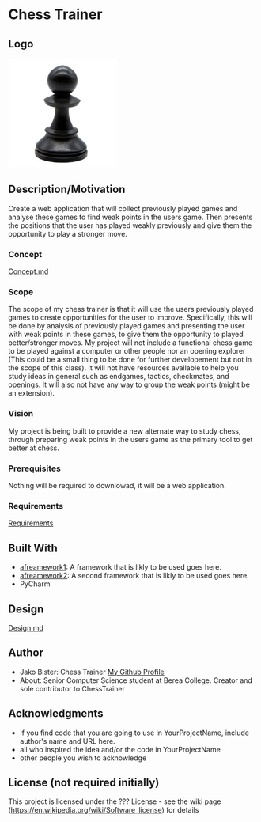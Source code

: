 # Chess Trainer
## Logo
![image](chess_logo.jpg)
## Description/Motivation

Create a web application that will collect previously played games and analyse these games to find weak points in the users 
game. Then presents the positions that the user has played weakly previously and give them the opportunity to play a stronger move. 

### Concept
[Concept.md](concept.md)

### Scope

The scope of my chess trainer is that it will use the users previously played games to create opportunities for the user to improve. Specifically, this will be done by analysis of previously played games and presenting the user with weak points in these games, to give them the opportunity to played better/stronger moves. My project will not include a functional chess game to be played against a computer or other people nor an opening explorer (This could be a small thing to be done for further developement but not in the scope of this class). It will not have resources available to help you study ideas in general such as endgames, tactics, checkmates, and openings. It will also not have any way to group the weak points (might be an extension).

### Vision

My project is being built to provide a new alternate way to study chess, through preparing weak points in the users game as 
the primary tool to get better at chess. 

### Prerequisites

Nothing will be required to downlowad, it will be a web application. 

### Requirements
[Requirements](requirments.md)

## Built With

- [afreamework1](http://www.aframework1.io/): A framework that is likly to be used goes here.
- [afreamework2](http://www.aframework2.io/): A second framework that is likly to be used goes here.
- PyCharm 

## Design
[Design.md](design.md)

## Author

- Jako Bister: Chess Trainer [My Github Profile](https://github.com/bisterj)
- About: Senior Computer Science student at Berea College. Creator and sole contributor to ChessTrainer

## Acknowledgments

- If you find code that you are going to use in YourProjectName, include author's name and URL here.
- all who inspired the idea and/or the code in YourProjectName
- other people you wish to acknowledge

## License (not required initially)

This project is licensed under the ??? License - see the wiki page (https://en.wikipedia.org/wiki/Software_license) for details

